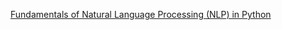 [Fundamentals of Natural Language Processing (NLP) in Python](https://esciencecenter-digital-skills.github.io/Natural-language-processing/)
